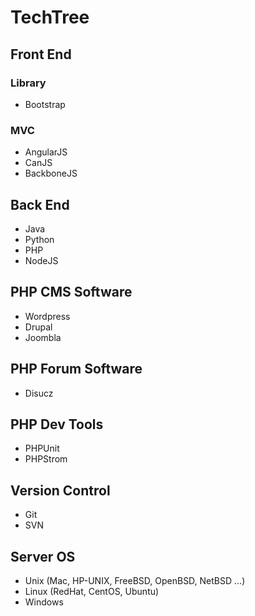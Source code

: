 # TechTree

## Front End

### Library
- Bootstrap

### MVC
- AngularJS
- CanJS
- BackboneJS

## Back End
- Java
- Python
- PHP
- NodeJS

## PHP CMS Software
- Wordpress
- Drupal
- Joombla

## PHP Forum Software
- Disucz

## PHP Dev Tools
- PHPUnit
- PHPStrom

## Version Control
- Git
- SVN


## Server OS
- Unix (Mac, HP-UNIX, FreeBSD, OpenBSD, NetBSD ...)
- Linux (RedHat, CentOS, Ubuntu)
- Windows
